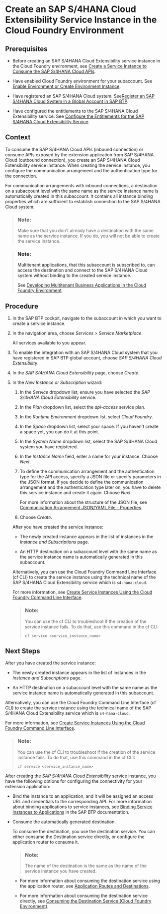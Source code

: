 <!-- loiod866cf6d012e450d9643356d031067eb -->

# Create an SAP S/4HANA Cloud Extensibility Service Instance in the Cloud Foundry Environment



<a name="loiod866cf6d012e450d9643356d031067eb__prereq_fms_2dv_5lb"/>

## Prerequisites

-   Before creating an SAP S/4HANA Cloud Extensibility service instance in the Cloud Foundry environment, see [Create a Service Instance to Consume the SAP S/4HANA Cloud APIs](create-a-service-instance-to-consume-the-sap-s-4hana-cloud-apis-a735641.md).

-   Have enabled Cloud Foundry environment for your subaccount. See [Enable Environment or Create Environment Instance](../50-administration-and-ops/enable-environment-or-create-environment-instance-78c14b6.md).

-   Have registered an SAP S/4HANA Cloud system. See[Register an SAP S/4HANA Cloud System in a Global Account in SAP BTP](register-an-sap-s-4hana-cloud-system-in-a-global-account-in-sap-btp-28171b6.md).

-   Have configured the entitlements to the SAP S/4HANA Cloud Extensibility service. See [Configure the Entitlements for the SAP S/4HANA Cloud Extensibility Service](configure-the-entitlements-for-the-sap-s-4hana-cloud-extensibility-service-65ad330.md).




<a name="loiod866cf6d012e450d9643356d031067eb__context_b4x_ncv_5lb"/>

## Context

To consume the SAP S/4HANA Cloud APIs \(inbound connection\) or consume APIs exposed by the extension application from SAP S/4HANA Cloud \(outbound connection\), you create an SAP S/4HANA Cloud Extensibility service instance. When creating the service instance, you configure the communication arrangement and the authentication type for the connection.

For communication arrangements with inbound connections, a destination on a subaccount level with the same name as the service instance name is automatically created in this subaccount. It contains all instance binding properties which are sufficient to establish connection to the SAP S/4HANA Cloud system.

> ### Note:  
> Make sure that you don't already have a destination with the same name as the service instance. If you do, you will not be able to create the service instance.

> ### Note:  
> Multitenant applications, that this subaccount is subscribed to, can access the destination and connect to the SAP S/4HANA Cloud system without binding to the created service instance.
> 
> See [Developing Multitenant Business Applications in the Cloud Foundry Environment](https://help.sap.com/viewer/65de2977205c403bbc107264b8eccf4b/Cloud/en-US/5e8a2b74e4f2442b8257c850ed912f48.html).



<a name="loiod866cf6d012e450d9643356d031067eb__steps_c4x_ncv_5lb"/>

## Procedure

1.  In the SAP BTP cockpit, navigate to the subaccount in which you want to create a service instance.

2.  In the navigation area, choose *Services* \> *Service Marketplace*.

    All services available to you appear.

3.  To enable the integration with an SAP S/4HANA Cloud system that you have registered in SAP BTP global account, choose *SAP S/4HANA Cloud Extensibility*.

4.  In the *SAP S/4HANA Cloud Extensibility* page, choose *Create*.

5.  In the *New Instance or Subscription* wizard:

    1.  In the *Service* dropdown list, ensure you have selected the *SAP S/4HANA Cloud Extensibility* service.

    2.  In the *Plan* dropdown list, select the *api-access* service plan.

    3.  In the *Runtime Environment* dropdown list, select *Cloud Foundry*.

    4.  In the *Space* dropdown list, select your space. If you haven't create a space yet, you can do it at this point.

    5.  In the *System Name* dropdown list, select the SAP S/4HANA Cloud system you have registered.

    6.  In the *Instance Name* field, enter a name for your instance. Choose *Next*.

    7.  To define the communication arrangement and the authentication type for the API access, specify a JSON file or specify parameters in the JSON format. If you decide to define the communication arrangement and the authentication type later on, you have to delete this service instance and create it again. Choose *Next*.

        For more information about the structure of the JSON file, see [Communication Arrangement JSON/YAML File - Properties](communication-arrangement-json-yaml-file-properties-553a4c6.md).

    8.  Choose *Create*.


    After you have created the service instance:

    -   The newly created instance appears in the list of instances in the *Instance and Subscriptions* page.

    -   An HTTP destination on a subaccount level with the same name as the service instance name is automatically generated in this subaccount.


    Alternatively, you can use the Cloud Foundry Command Line Interface \(cf CLI\) to create the service instance using the technical name of the SAP S/4HANA Cloud Extensibility service which is `s4-hana-cloud`.

    For more information, see [Create Service Instances Using the Cloud Foundry Command Line Interface](https://help.sap.com/viewer/65de2977205c403bbc107264b8eccf4b/Cloud/en-US/a872531845d6416b8fa07a8b84875d7e.html).

    > ### Note:  
    > You can use the cf CLI to troubleshoot if the creation of the service instance fails. To do that, use this command in the cf CLI:
    > 
    > ```
    > cf service <service_instance_name>
    > ```




<a name="loiod866cf6d012e450d9643356d031067eb__postreq_adx_zn4_lhb"/>

## Next Steps

After you have created the service instance:

-   The newly created instance appears in the list of instances in the *Instance and Subscriptions* page.

-   An HTTP destination on a subaccount level with the same name as the service instance name is automatically generated in this subaccount.


Alternatively, you can use the Cloud Foundry Command Line Interface \(cf CLI\) to create the service instance using the technical name of the SAP S/4HANA Cloud Extensibility service which is `s4-hana-cloud`.

For more information, see [Create Service Instances Using the Cloud Foundry Command Line Interface](https://help.sap.com/viewer/65de2977205c403bbc107264b8eccf4b/Cloud/en-US/a872531845d6416b8fa07a8b84875d7e.html).

> ### Note:  
> You can use the cf CLI to troubleshoot if the creation of the service instance fails. To do that, use this command in the cf CLI:
> 
> ```
> cf service <service_instance_name>
> ```

After creating the *SAP S/4HANA Cloud Extensibility* service instance, you have the following options for configuring the connectivity for your extension application:

-   Bind the instance to an application, and it will be assigned an access URL and credentials to the corresponding API. For more information about binding applications to service instances, see [Binding Service Instances to Applications](https://help.sap.com/viewer/65de2977205c403bbc107264b8eccf4b/Cloud/en-US/e98280a71f17413088f8a10838a1e4cc.html?q=binding%20applications) in the SAP BTP documentation.

-   Consume the automatically generated destination.

    To consume the destination, you use the destination service. You can either consume the Destination service directly, or configure the application router to consume it.

    > ### Note:  
    > The name of the destination is the same as the name of the service instance you have created.

    -   For more information about consuming the destination service using the application router, see [Application Routes and Destinations](https://help.sap.com/viewer/65de2977205c403bbc107264b8eccf4b/Cloud/en-US/3cc788ebc00e40a091505c6b3fa485e7.html).

    -   For more information about consuming the destination service directly, see [Consuming the Destination Service \(Cloud Foundry Environment\)](https://help.sap.com/viewer/cca91383641e40ffbe03bdc78f00f681/Cloud/en-US/7e306250e08340f89d6c103e28840f30.html).



